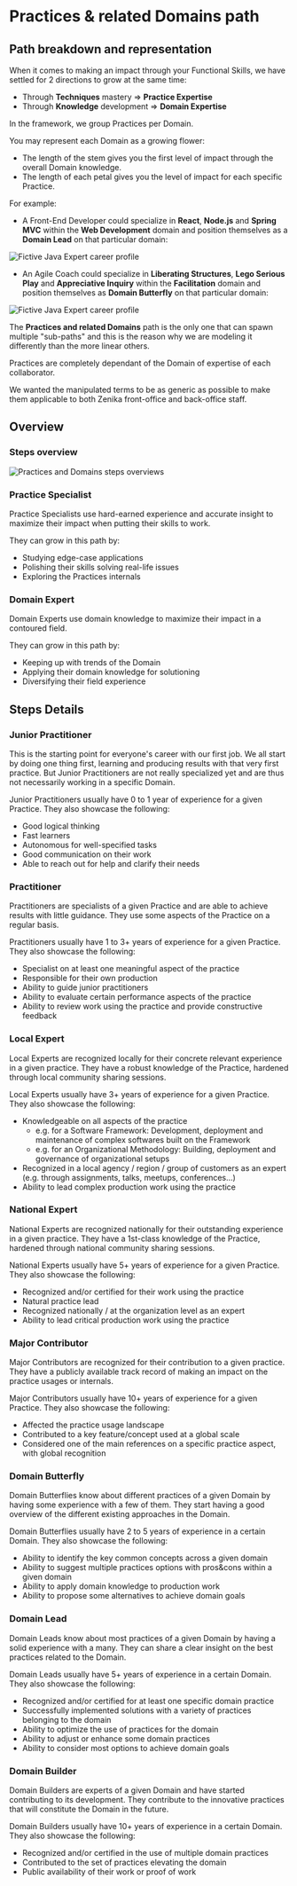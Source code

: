 # Practices & related Domains path


## Path breakdown and representation

When it comes to making an impact through your Functional Skills, we have settled for 2 directions to grow at the same time:
- Through __Techniques__ mastery => __Practice Expertise__
- Through __Knowledge__ development => __Domain Expertise__

In the framework, we group Practices per Domain.

You may represent each Domain as a growing flower:
- The length of the stem gives you the first level of impact through the overall Domain knowledge.
- The length of each petal gives you the level of impact for each specific Practice.

For example:
- A Front-End Developer could specialize in __React__, __Node.js__ and __Spring MVC__ within the __Web Development__ domain and position themselves as a __Domain Lead__ on that particular domain:

![Fictive Java Expert career profile](../images/fictive-react-developer.png)

- An Agile Coach could specialize in __Liberating Structures__, __Lego Serious Play__ and __Appreciative Inquiry__ within the __Facilitation__ domain and position themselves as __Domain Butterfly__ on that particular domain:

![Fictive Java Expert career profile](../images/fictive-agile-facilitator.png)

The __Practices and related Domains__ path is the only one that can spawn multiple "sub-paths" and this is the reason why we are modeling it differently than the more linear others.

Practices are completely dependant of the Domain of expertise of each collaborator.

We wanted the manipulated terms to be as generic as possible to make them applicable to both Zenika front-office and back-office staff.

## Overview

### Steps overview

![Practices and Domains steps overviews](../images/steps-practices-domains.png)

### Practice Specialist

Practice Specialists use hard-earned experience and accurate insight to maximize their impact when putting their skills to work.

They can grow in this path by:
- Studying edge-case applications
- Polishing their skills solving real-life issues
- Exploring the Practices internals

### Domain Expert

Domain Experts use domain knowledge to maximize their impact in a contoured field.

They can grow in this path by:
- Keeping up with trends of the Domain
- Applying their domain knowledge for solutioning
- Diversifying their field experience

## Steps Details

### Junior Practitioner

This is the starting point for everyone's career with our first job.
We all start by doing one thing first, learning and producing results with that very first practice.
But Junior Practitioners are not really specialized yet and are thus not necessarily working in a specific Domain.

Junior Practitioners usually have 0 to 1 year of experience for a given Practice.
They also showcase the following:
- Good logical thinking
- Fast learners
- Autonomous for well-specified tasks
- Good communication on their work
- Able to reach out for help and clarify their needs


### Practitioner

Practitioners are specialists of a given Practice and are able to achieve results with little guidance.
They use some aspects of the Practice on a regular basis.

Practitioners usually have 1 to 3+ years of experience for a given Practice.
They also showcase the following:
- Specialist on at least one meaningful aspect of the practice
- Responsible for their own production
- Ability to guide junior practitioners
- Ability to evaluate certain performance aspects of the practice
- Ability to review work using the practice and provide constructive feedback

### Local Expert

Local Experts are recognized locally for their concrete relevant experience in a given practice.
They have a robust knowledge of the Practice, hardened through local community sharing sessions.

Local Experts usually have 3+ years of experience for a given Practice.
They also showcase the following:
- Knowledgeable on all aspects of the practice
  - e.g. for a Software Framework: Development, deployment and maintenance of complex softwares built on the Framework
  - e.g. for an Organizational Methodology: Building, deployment and governance of organizational setups
- Recognized in a local agency / region / group of customers as an expert (e.g. through assignments, talks, meetups, conferences…)
- Ability to lead complex production work using the practice

### National Expert

National Experts are recognized nationally for their outstanding experience in a given practice.
They have a 1st-class knowledge of the Practice, hardened through national community sharing sessions.

National Experts usually have 5+ years of experience for a given Practice.
They also showcase the following:
- Recognized and/or certified for their work using the practice
- Natural practice lead
- Recognized nationally / at the organization level as an expert
- Ability to lead critical production work using the practice

### Major Contributor

Major Contributors are recognized for their contribution to a given practice.
They have a publicly available track record of making an impact on the practice usages or internals.

Major Contributors usually have 10+ years of experience for a given Practice.
They also showcase the following:
- Affected the practice usage landscape
- Contributed to a key feature/concept used at a global scale
- Considered one of the main references on a specific practice aspect, with global recognition

### Domain Butterfly

Domain Butterflies know about different practices of a given Domain by having some experience with a few of them.
They start having a good overview of the different existing approaches in the Domain.

Domain Butterflies usually have 2 to 5 years of experience in a certain Domain.
They also showcase the following:
- Ability to identify the key common concepts across a given domain
- Ability to suggest multiple practices options with pros&cons within a given domain
- Ability to apply domain knowledge to production work
- Ability to propose some alternatives to achieve domain goals

### Domain Lead

Domain Leads know about most practices of a given Domain by having a solid experience with a many.
They can share a clear insight on the best practices related to the Domain.

Domain Leads usually have 5+ years of experience in a certain Domain.
They also showcase the following:
- Recognized and/or certified for at least one specific domain practice
- Successfully implemented solutions with a variety of practices belonging to the domain
- Ability to optimize the use of practices for the domain
- Ability to adjust or enhance some domain practices
- Ability to consider most options to achieve domain goals

### Domain Builder

Domain Builders are experts of a given Domain and have started contributing to its development.
They contribute to the innovative practices that will constitute the Domain in the future.

Domain Builders usually have 10+ years of experience in a certain Domain.
They also showcase the following:
- Recognized and/or certified in the use of multiple domain practices
- Contributed to the set of practices elevating the domain
- Public availability of their work or proof of work
